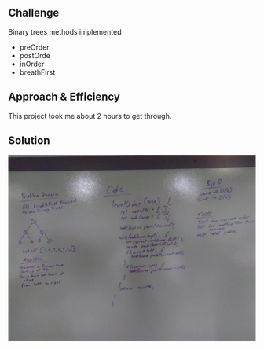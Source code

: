 ## Challenge
<!-- Description of the challenge -->
Binary trees methods implemented
- preOrder
- postOrde
- inOrder
- breathFirst

## Approach & Efficiency
This project took me about 2 hours to get through.

## Solution
![](./asset/whiteboard.png)
